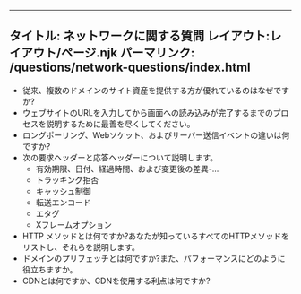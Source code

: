 ***

## タイトル: ネットワークに関する質問&#xA;レイアウト:レイアウト/ページ.njk&#xA;パーマリンク: /questions/network-questions/index.html

*   従来、複数のドメインのサイト資産を提供する方が優れているのはなぜですか?
*   ウェブサイトのURLを入力してから画面への読み込みが完了するまでのプロセスを説明するために最善を尽くしてください。
*   ロングポーリング、Webソケット、およびサーバー送信イベントの違いは何ですか?
*   次の要求ヘッダーと応答ヘッダーについて説明します。
    *   有効期限、日付、経過時間、および変更後の差異-...
    *   トラッキング拒否
    *   キャッシュ制御
    *   転送エンコード
    *   エタグ
    *   Xフレームオプション
*   HTTP メソッドとは何ですか?あなたが知っているすべてのHTTPメソッドをリストし、それらを説明します。
*   ドメインのプリフェッチとは何ですか?また、パフォーマンスにどのように役立ちますか。
*   CDNとは何ですか、CDNを使用する利点は何ですか?
